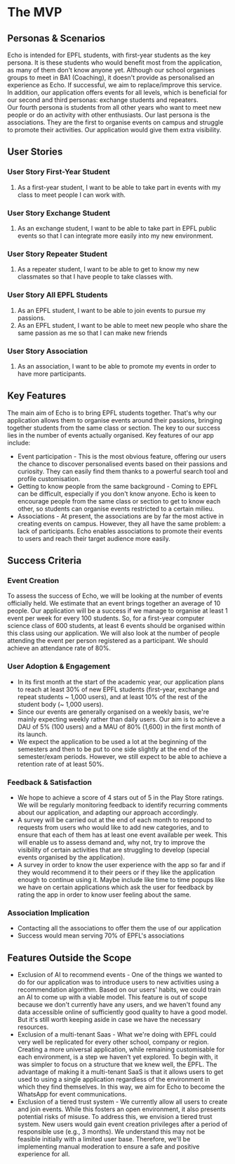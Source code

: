 # The MVP

## Personas & Scenarios

Echo is intended for EPFL students, with first-year students as the key persona. It is these students 
who would benefit most from the application, as many of them don't know anyone yet. Although our school 
organises groups to meet in BA1 (Coaching), it doesn't provide as personalised an experience as Echo. 
If successful, we aim to replace/improve this service. In addition, our application offers events for 
all levels, which is beneficial for our second and third personas: exchange students and repeaters.  
Our fourth persona is students from all other years who want to meet new people or do an activity with 
other enthusiasts. Our last persona is the associations. They are the first to organise events on campus 
and struggle to promote their activities. Our application would give them extra visibility.

## User Stories

### User Story First-Year Student

1. As a first-year student, I want to be able to take part in events with my class to meet people I can work with.

### User Story Exchange Student

1. As an exchange student, I want to be able to take part in EPFL public events so that I can integrate more easily into my new environment.

### User Story Repeater Student

1. As a repeater student, I want to be able to get to know my new classmates so that I have people to take classes with. 

### User Story All EPFL Students

1.	As an EPFL student, I want to be able to join events to pursue my passions.
2.	As an EPFL student, I want to be able to meet new people who share the same passion as me so that I can make new friends

### User Story Association

1.	As an association, I want to be able to promote my events in order to have more participants.

## Key Features

The main aim of Echo is to bring EPFL students together. That's why our application allows them to organise events around their passions, bringing together students from the same class or section. The key to our success lies in the number of events actually organised. Key features of our app include:
* Event participation - This is the most obvious feature, offering our users the chance to discover personalised events based on their passions and curiosity. They can easily find them thanks to a powerful search tool and profile customisation.
* Getting to know people from the same background - Coming to EPFL can be difficult, especially if you don't know anyone. Echo is keen to encourage people from the same class or section to get to know each other, so students can organise events restricted to a certain milieu. 
* Associations - At present, the associations are by far the most active in creating events on campus. However, they all have the same problem: a lack of participants. Echo enables associations to promote their events to users and reach their target audience more easily.

## Success Criteria

### Event Creation

To assess the success of Echo, we will be looking at the number of events officially held. We estimate that an event brings together an average of 10 people. Our application will be a success if we manage to organise at least 1 event per week for every 100 students. So, for a first-year computer science class of 600 students, at least 6 events should be organised within this class using our application. We will also look at the number of people attending the event per person registered as a participant. We should achieve an attendance rate of 80%.

### User Adoption & Engagement

* In its first month at the start of the academic year, our application plans to reach at least 30% of new EPFL students (first-year, exchange and repeat students ~ 1,000 users), and at least 10% of the rest of the student body (~ 1,000 users). 
* Since our events are generally organised on a weekly basis, we're mainly expecting weekly rather than daily users. Our aim is to achieve a DAU of 5% (100 users) and a MAU of 80% (1,600) in the first month of its launch.
* We expect the application to be used a lot at the beginning of the semesters and then to be put to one side slightly at the end of the semester/exam periods. However, we still expect to be able to achieve a retention rate of at least 50%.

### Feedback & Satisfaction

* We hope to achieve a score of 4 stars out of 5 in the Play Store ratings. We will be regularly monitoring feedback to identify recurring comments about our application, and adapting our approach accordingly.
* A survey will be carried out at the end of each month to respond to requests from users who would like to add new categories, and to ensure that each of them has at least one event available per week. This will enable us to assess demand and, why not, try to improve the visibility of certain activities that are struggling to develop (special events organised by the application).
* A survey in order to know the user experience with the app so far and if they would recommend it to their peers or if they like the application enough to continue using it.
Maybe include like time to time popups like we have on certain applications which ask the user for feedback by rating the app in order to know user feeling about the same.

### Association Implication

* Contacting all the associations to offer them the use of our application
* Success would mean serving 70% of EPFL's associations

## Features Outside the Scope

* Exclusion of AI to recommend events - One of the things we wanted to do for our application was to introduce users to new activities using a recommendation algorithm. Based on our users' habits, we could train an AI to come up with a viable model. This feature is out of scope because we don't currently have any users, and we haven't found any data accessible online of sufficiently good quality to have a good model. But it's still worth keeping aside in case we have the necessary resources.
* Exclusion of a multi-tenant Saas - What we're doing with EPFL could very well be replicated for every other school, company or region. Creating a more universal application, while remaining customisable for each environment, is a step we haven't yet explored. To begin with, it was simpler to focus on a structure that we knew well, the EPFL. The advantage of making it a multi-tenant SaaS is that it allows users to get used to using a single application regardless of the environment in which they find themselves. In this way, we aim for Echo to become the WhatsApp for event communications.
* Exclusion of a tiered trust system - We currently allow all users to create and join events. While this fosters an open environment, it also presents potential risks of misuse. To address this, we envision a tiered trust system. New users would gain event creation privileges after a period of responsible use (e.g., 3 months). We understand this may not be feasible initially with a limited user base. Therefore, we'll be implementing manual moderation to ensure a safe and positive experience for all.

